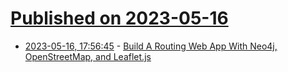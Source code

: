 # [Published on 2023-05-16](index.md)

* [2023-05-16, 17:56:45](https://lobste.rs/s/1fkcoc/build_routing_web_app_with_neo4j) - [Build A Routing Web App With Neo4j, OpenStreetMap, and Leaflet.js](https://medium.com/neo4j/build-a-routing-web-app-with-neo4j-openstreetmap-and-leaflet-js-bdc66443132c)
